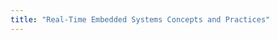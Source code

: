 ```yaml
---
title: "Real-Time Embedded Systems Concepts and Practices"
---
```


<script defer src="https://cdn.commento.io/js/commento.js"></script>
<div id="commento"></div>